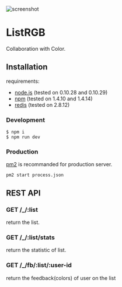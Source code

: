 ![screenshot](https://dl.dropboxusercontent.com/u/125794/listrgb-screenshot.png)

# ListRGB

Collaboration with Color.

## Installation

requirements:

 * [node.js](https://nodejs.org) (tested on 0.10.28 and 0.10.29)
 * [npm](https://www.npmjs.org) (tested on 1.4.10 and 1.4.14)
 * [redis](https://redis.io) (tested on 2.8.12)

### Development

```
$ npm i
$ npm run dev
```

### Production

[pm2](https://github.com/unitech/pm2) is recommanded for production server.

```
pm2 start process.json
```

## REST API

### GET /_/:list

return the list.

### GET /_/:list/stats

return the statistic of list.

### GET /_/fb/:list/:user-id

return the feedback(colors) of user on the list
